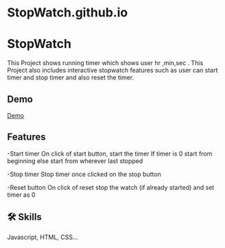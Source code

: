 # StopWatch.github.io

# StopWatch

This Project shows running timer which shows user hr ,min,sec .
This Project also includes interactive stopwatch features such as 
user can start timer and stop timer and also reset the timer.  


## Demo

[Demo]()
## Features

-Start timer
     On click of start button, start the timer
     If timer is 0 start from beginning else start from wherever last stopped

-Stop timer
     Stop timer once clicked on the stop button

-Reset button
   On click of reset stop the watch (if already started) and set timer as 0



## 🛠 Skills
Javascript, HTML, CSS...








